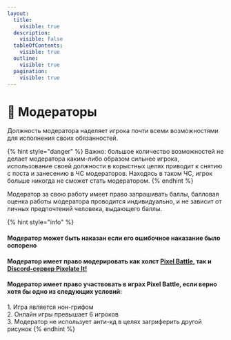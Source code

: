 ```yaml
---
layout:
  title:
    visible: true
  description:
    visible: false
  tableOfContents:
    visible: true
  outline:
    visible: true
  pagination:
    visible: true
---
```


# 📌 Модераторы

Должность модератора наделяет игрока почти всеми возможностями для исполнения своих обязанностей.

{% hint style="danger" %}
Важно: большое количество возможностей не делает модератора каким-либо  образом сильнее игрока, использование своей должности в корыстных целях приводит к снятию с поста и занесению в ЧС модераторов. Находясь в таком ЧС, игрок больше никогда не сможет стать модератором.
{% endhint %}

Модератор за свою работу имеет право запрашивать баллы, балловая оценка работы модератора проводится индивидуально, и не зависит от личных предпочтений человека, выдающего баллы.

{% hint style="info" %}
#### Модератор **может** быть наказан если его ошибочное наказание было оспорено <a href="#false-punishment" id="false-punishment"></a>

#### Модератор **имеет** право модерировать как холст [**Pixel Battle**](https://pixelbattle.fun/), так и [**Discord-сервер Pixelate It**!](https://discord.gg/XBPyGUv3DT) <a href="#freedom-of-moderation" id="freedom-of-moderation"></a>



#### Модератор **имеет** право участвовать в играх Pixel Battle, если верно хотя бы одно из следующих условий: <a href="#moderation-rights-in-games" id="moderation-rights-in-games"></a>

1\. Игра является нон-грифом\
2\. Онлайн игры превышает 6 игроков\
3\. Модератор не использует анти-кд в целях загриферить другой рисунок
{% endhint %}
